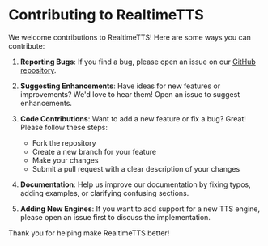 # Contributing to RealtimeTTS

We welcome contributions to RealtimeTTS! Here are some ways you can contribute:

1. **Reporting Bugs**: If you find a bug, please open an issue on our [GitHub repository](https://github.com/KoljaB/RealtimeTTS/issues).

2. **Suggesting Enhancements**: Have ideas for new features or improvements? We'd love to hear them! Open an issue to suggest enhancements.

3. **Code Contributions**: Want to add a new feature or fix a bug? Great! Please follow these steps:
   - Fork the repository
   - Create a new branch for your feature
   - Make your changes
   - Submit a pull request with a clear description of your changes

4. **Documentation**: Help us improve our documentation by fixing typos, adding examples, or clarifying confusing sections.

5. **Adding New Engines**: If you want to add support for a new TTS engine, please open an issue first to discuss the implementation.


Thank you for helping make RealtimeTTS better!
